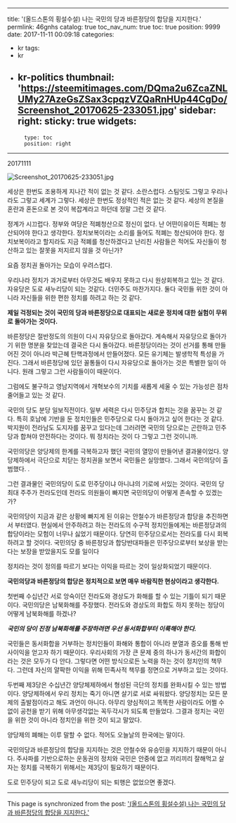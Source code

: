
---
title: '(올드스톤의 횡설수설) 나는 국민의 당과 바른정당의 합당을 지지한다.'
permlink: 46gnhs
catalog: true
toc_nav_num: true
toc: true
position: 9999
date: 2017-11-11 00:09:18
categories:
- kr
tags:
- kr
- kr-politics
thumbnail: 'https://steemitimages.com/DQma2u6ZcaZNLUMy27AzeGsZSax3cpqzVZQaRnHUp44CgDo/Screenshot_20170625-233051.jpg'
sidebar:
    right:
        sticky: true
widgets:
    -
        type: toc
        position: right
---


20171111

![Screenshot_20170625-233051.jpg](https://steemitimages.com/DQma2u6ZcaZNLUMy27AzeGsZSax3cpqzVZQaRnHUp44CgDo/Screenshot_20170625-233051.jpg)

세상은 한번도 조용하게 지나간 적이 없는 것 같다. 소란스럽다. 스팀잇도 그렇고 우리나라도 그렇고 세계가 그렇다. 세상은 한번도 정상적인 적은 없는 것 같다. 세상의 본질을 혼란과 혼돈으로 본 것이 복잡계라고 하던데 정말 그런 것 같다. 

정계가 시끄럽다. 정부와 여당은 적폐청산으로 정신이 없다. 난 어떤이유이든 적폐는 청산되어야 한다고 생각한다. 정치보복이라는 소리를 들어도 적폐는 청산되어야 한다. 정치보복이라고 할지라도 지금 적폐를 청산하겠다고 난리친 사람들은 적어도 자신들이 청산하고 있는 잘못을 저지르지 않을 것 아닌가? 

 요즘 정치권 돌아가는 모습이 우려스럽다.

우리나라 정치가 과거로부터 아무것도 배우지 못하고 다시 원상회복하고 있는 것 같다. 자유당은 도로 새누리당이 되는 것같다. 더민주도 마찬가지다. 둘다 국민들 위한 것이 아니라 자신들을 위한 편한 정치를 하려고 하는 것 같다. 

**제일 걱정되는 것이 국민의 당과 바른정당으로 대표되는 새로운 정치에 대한 실험이 무위로 돌아가는 것이다.**

바른정당은 절반정도의 의원이 다시 자유당으로 돌아갔다. 계속해서 자유당으로 돌아가기 위한 명분을 찾았는데 결국은 다시 돌아갔다. 바른정당이라는 것이 선거를 통해 만들어진 것이 아니라 박근혜 탄핵과정에서 만들어졌다. 모든 유기체는 발생학적 특성을 가진다. 그래서 바른정당에 있던 꼴통들이 다시 자유당으로 돌아가는 것은 특별한 일이 아니다. 원래 그렇고 그런 사람들이이 때문이다. 

그럼에도 불구하고 영남지역에서 개혁보수의 기치를 새롭게 세울 수 있는 가능성은 점차 줄어들고 있는 것 같다.

국민의 당도 분당 일보직전이다. 일부 세력은 다시 민주당과 합치는 것을 꿈꾸는 것 같다. 특히 호남에 기반을 둔 정치인들은 민주당으로 다시 돌아가고 싶어 한다는 것 같다. 박지원이 전라남도 도지자를 꿈꾸고 있다는데 그러려면 국민의 당으로는 곤란하고 민주당과 합쳐야 안전하다는 것이다. 뭐 정치라는 것이 다 그렇고 그런 것이니까.

국민의당은 양당제의 한계를 극복하고자 했던 국민의 열망이 만들어낸 결과물이었다. 양당제하에서 극단으로 치닫는 정치권을 보면서 국민들은 실망했다. 그래서 국민의당이 출범했다. . 

그런 결과물인 국민의당이 도로 민주당이냐 아니냐의 기로에 서있는 것이다. 국민의 당 최대 주주가 전라도인데 전라도 의원들이 빠지면 국민의당이 어떻게 존속할 수 있겠는가?

국민의당이 지금과 같은 상황에 빠지게 된 이유는 안철수가 바른정당과 합당을 추진하면서 부터였다. 현실에서 안주하려고 하는 전라도의 수구적 정치인들에게는 바른정당과의 합당이라는 모험이 너무나 싫었기 때문이다. 
당연히 민주당으로서는 전라도를 다시 회복하려고 할 것이다. 국민의당 중 바른정당과 합당반대파들은 민주당으로부터 보상을 받는다는 보장을 받았을지도 모를 일이다

정치라는 것이 정의를 따르기 보다는 이익을 따르는 것이 일상화되었기 때문이다. 

**국민의당과 바른정당의 합당은 정치적으로 보면 매우 바람직한 현상이라고 생각한다.**

첫번째 수십년간 서로 앙숙이던 전라도와 경상도가 화해를 할 수 있는 기틀이 되기 때문이다. 
국민의당은 남북화해를 주장했다. 전라도와 경상도의 화합도 하지 못하는 정당이 어떻게 남북화해를 하겠나? 

***국민의 당이 진정 남북화해를 주장하려면 우선 동서화합부터 이룩해야 한다.***

국민들은 동서화합을 거부하는 정치인들이 화해와 통합이 아니라 분열과 증오를 통해 반사이익을 얻고자 하기 때문이다. 우리사회의 가장 큰 문제 중의 하나가 동서간의 화합이라는 것은 모두가 다 안다. 그렇다면 어떤 방식으로든 노력을 하는 것이 정치인의 책무다. 그런데 자신의 얄팍한 이익을 위해 민족사적 책무를 정면으로 거부하고 있는 것이다. 

두번째 제3당은 수십년간 양당체제하에서 형성된 극단의 정치를 완화시킬 수 있는 방법이다. 양당제하에서 우리 정치는 죽기 아니면 살기로 서로 싸워왔다. 양당정치는 모든 문제의 출발점이라고 해도 과언이 아니다. 아무리 양심적이고 똑똑한 사람이라도 어쩔 수 없이 공천을 받기 위해 아무생각없는 꼭두각시가 되도록 만들었다. 그결과 정치는 국민을 위한 것이 아니라 정치인을 위한 것이 되고 말았다. 

양당제의 폐해는 이루 말할 수 없다. 적어도 오늘날의 한국에는 말이다. 

국민의당과 바른정당의 합당을 지지하는 것은 안철수와 유승민을 지지하기 때문이 아니다. 주사파를 기반으로하는 운동권의 정치와 국민은 안중에 없고 끼리끼리 잘해먹고 살자는 정치를 극복하기 위해서는 제3당이 필요하기 때문이다. 

도로 민주당이 되고 도로 새누리당이 되는 퇴행은 없었으면 좋겠다.

- - -

This page is synchronized from the post: ['(올드스톤의 횡설수설) 나는 국민의 당과 바른정당의 합당을 지지한다.'](https://steemit.com/@oldstone/46gnhs)
